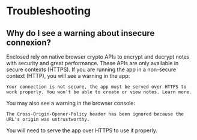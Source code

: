 # Troubleshooting

## Why do I see a warning about insecure connexion?

Enclosed rely on native browser crypto APIs to encrypt and decrypt notes with security and great performance.
These APIs are only available in secure contexts (HTTPS). If you are running the app in a non-secure context (HTTP), you will see a warning in the app:

```plaintext
Your connection is not secure, the app must be served over HTTPS to work properly. You won't be able to create or view notes. Learn more.
```

You may also see a warning in the browser console:

```plaintext
The Cross-Origin-Opener-Policy header has been ignored because the URL's origin was untrustworthy.
```

You will need to serve the app over HTTPS to use it properly.
